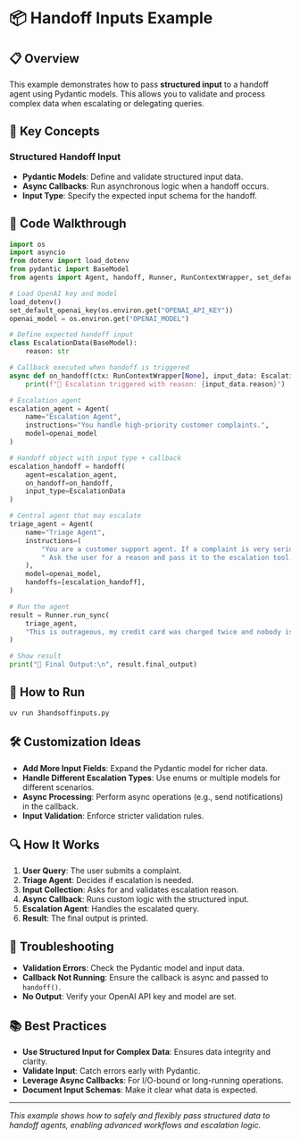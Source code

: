 # 📦 Handoff Inputs Example

## 📋 Overview
This example demonstrates how to pass **structured input** to a handoff agent using Pydantic models. This allows you to validate and process complex data when escalating or delegating queries.

## 🎯 Key Concepts

### **Structured Handoff Input**
- **Pydantic Models**: Define and validate structured input data.
- **Async Callbacks**: Run asynchronous logic when a handoff occurs.
- **Input Type**: Specify the expected input schema for the handoff.

## 📁 Code Walkthrough

```python
import os
import asyncio
from dotenv import load_dotenv
from pydantic import BaseModel
from agents import Agent, handoff, Runner, RunContextWrapper, set_default_openai_key

# Load OpenAI key and model
load_dotenv()
set_default_openai_key(os.environ.get("OPENAI_API_KEY"))
openai_model = os.environ.get("OPENAI_MODEL")

# Define expected handoff input
class EscalationData(BaseModel):
    reason: str

# Callback executed when handoff is triggered
async def on_handoff(ctx: RunContextWrapper[None], input_data: EscalationData):
    print(f"🚨 Escalation triggered with reason: {input_data.reason}")

# Escalation agent
escalation_agent = Agent(
    name="Escalation Agent",
    instructions="You handle high-priority customer complaints.",
    model=openai_model
)

# Handoff object with input type + callback
escalation_handoff = handoff(
    agent=escalation_agent,
    on_handoff=on_handoff,
    input_type=EscalationData
)

# Central agent that may escalate
triage_agent = Agent(
    name="Triage Agent",
    instructions=(
        "You are a customer support agent. If a complaint is very serious, escalate it using the handoff tool."
        " Ask the user for a reason and pass it to the escalation tool."
    ),
    model=openai_model,
    handoffs=[escalation_handoff],
)

# Run the agent
result = Runner.run_sync(
    triage_agent,
    "This is outrageous, my credit card was charged twice and nobody is responding!"
)

# Show result
print("🤖 Final Output:\n", result.final_output)
```

## 🚀 How to Run

```bash
uv run 3handsoffinputs.py
```

## 🛠️ Customization Ideas

- **Add More Input Fields**: Expand the Pydantic model for richer data.
- **Handle Different Escalation Types**: Use enums or multiple models for different scenarios.
- **Async Processing**: Perform async operations (e.g., send notifications) in the callback.
- **Input Validation**: Enforce stricter validation rules.

## 🔍 How It Works

1. **User Query**: The user submits a complaint.
2. **Triage Agent**: Decides if escalation is needed.
3. **Input Collection**: Asks for and validates escalation reason.
4. **Async Callback**: Runs custom logic with the structured input.
5. **Escalation Agent**: Handles the escalated query.
6. **Result**: The final output is printed.

## 🐛 Troubleshooting

- **Validation Errors**: Check the Pydantic model and input data.
- **Callback Not Running**: Ensure the callback is async and passed to `handoff()`.
- **No Output**: Verify your OpenAI API key and model are set.

## 📚 Best Practices

- **Use Structured Input for Complex Data**: Ensures data integrity and clarity.
- **Validate Input**: Catch errors early with Pydantic.
- **Leverage Async Callbacks**: For I/O-bound or long-running operations.
- **Document Input Schemas**: Make it clear what data is expected.

---

*This example shows how to safely and flexibly pass structured data to handoff agents, enabling advanced workflows and escalation logic.* 